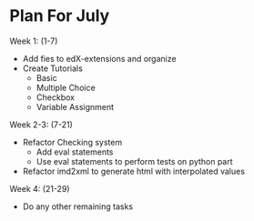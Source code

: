 Plan For July
==========================

Week 1: (1-7)
* Add fies to edX-extensions and organize
* Create Tutorials
   * Basic
   * Multiple Choice
   * Checkbox
   * Variable Assignment
        
Week 2-3: (7-21)
 * Refactor Checking system
     * Add eval statements
     * Use eval statements to perform tests on python part
 * Refactor imd2xml to generate html with interpolated values
    
Week 4: (21-29)
 * Do any other remaining tasks
